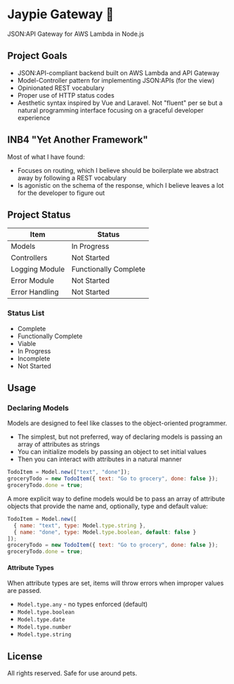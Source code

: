 # Jaypie Gateway 🔹

JSON:API Gateway for AWS Lambda in Node.js

## Project Goals

* JSON:API-compliant backend built on AWS Lambda and API Gateway
* Model-Controller pattern for implementing JSON:APIs (for the view)
* Opinionated REST vocabulary
* Proper use of HTTP status codes
* Aesthetic syntax inspired by Vue and Laravel.  Not "fluent" per se but a natural programming interface focusing on a graceful developer experience

## INB4 "Yet Another Framework"

Most of what I have found:

* Focuses on routing, which I believe should be boilerplate we abstract away by following a REST vocabulary
* Is agonistic on the schema of the response, which I believe leaves a lot for the developer to figure out

## Project Status

| Item           | Status                |
| -------------- | --------------------- |
| Models         | In Progress           |
| Controllers    | Not Started           |
| Logging Module | Functionally Complete |
| Error Module   | Not Started           |
| Error Handling | Not Started           |

### Status List

* Complete
* Functionally Complete
* Viable
* In Progress
* Incomplete
* Not Started

## Usage

### Declaring Models

Models are designed to feel like classes to the object-oriented programmer.

* The simplest, but not preferred, way of declaring models is passing an array of attributes as strings
* You can initialize models by passing an object to set initial values
* Then you can interact with attributes in a natural manner

``` javascript
TodoItem = Model.new(["text", "done"]);
groceryTodo = new TodoItem({ text: "Go to grocery", done: false });
groceryTodo.done = true;
```

A more explicit way to define models would be to pass an array of attribute objects that provide the name and, optionally, type and default value:

``` javascript
TodoItem = Model.new([
  { name: "text", type: Model.type.string },
  { name: "done", type: Model.type.boolean, default: false }
]);
groceryTodo = new TodoItem({ text: "Go to grocery", done: false });
groceryTodo.done = true;
```

#### Attribute Types

When attribute types are set, items will throw errors when improper values are passed.

* `Model.type.any` - no types enforced (default)
* `Model.type.boolean`
* `Model.type.date`
* `Model.type.number`
* `Model.type.string`

## License

All rights reserved.  Safe for use around pets.
